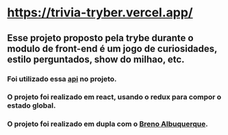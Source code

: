 # https://trivia-tryber.vercel.app/

## Esse projeto proposto pela trybe durante o modulo de front-end é um jogo de curiosidades, estilo perguntados, show do milhao, etc.
### Foi utilizado essa [api](https://opentdb.com/) no projeto.
### O projeto foi realizado em react, usando o redux para compor o estado global.
### O projeto foi realizado em dupla com o [Breno Albuquerque](https://www.linkedin.com/in/breno-albuquerque/).
